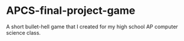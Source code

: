 # APCS-final-project-game
A short bullet-hell game that I created for my high school AP computer science class.
